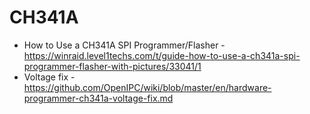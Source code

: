 # CH341A

* How to Use a CH341A SPI Programmer/Flasher - https://winraid.level1techs.com/t/guide-how-to-use-a-ch341a-spi-programmer-flasher-with-pictures/33041/1
* Voltage fix - https://github.com/OpenIPC/wiki/blob/master/en/hardware-programmer-ch341a-voltage-fix.md